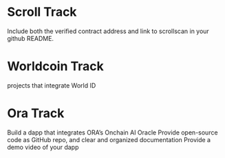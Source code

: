 # Scroll Track
Include both the verified contract address and link to scrollscan in your github README.

# Worldcoin Track
projects that integrate World ID

# Ora Track
Build a dapp that integrates ORA’s Onchain AI Oracle
Provide open-source code as GitHub repo, and clear and organized documentation
Provide a demo video of your dapp
